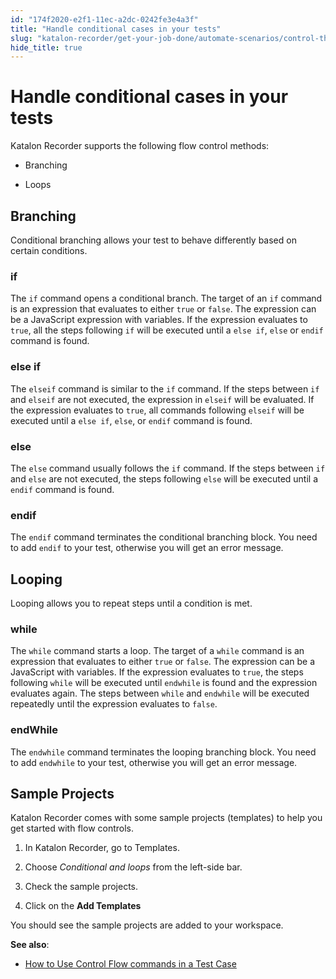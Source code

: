 ```yaml
---
id: "174f2020-e2f1-11ec-a2dc-0242fe3e4a3f"
title: "Handle conditional cases in your tests"
slug: "katalon-recorder/get-your-job-done/automate-scenarios/control-the-flows/handle-conditional-cases-in-your-tests"
hide_title: true
---
```


# <a id="id" class="anchor_top_offset"/><a id="ariaid-title1" class="anchor_top_offset"/>Handle conditional cases in your tests

<div xmlns="http://www.w3.org/1999/xhtml" className="p">Katalon Recorder supports the following flow control methods: <ul className="ul"><li className="li"><p className="p">Branching</p></li><li className="li"><p className="p">Loops</p></li></ul></div>
    

## <a id="id_1" class="anchor_top_offset"/>Branching

    
      
<p xmlns="http://www.w3.org/1999/xhtml" className="p">Conditional branching allows your test to behave differently   based on certain conditions.</p> 
    
                  
      

### <a id="id_2" class="anchor_top_offset"/>if

      
        
<p xmlns="http://www.w3.org/1999/xhtml" className="p">The <code className="ph codeph">if</code> command opens a conditional branch. The   target of an <code className="ph codeph">if</code> command is an expression that   evaluates to either <code className="ph codeph">true</code> or <code className="ph codeph">false</code>. The   expression can be a JavaScript expression with variables. If the   expression evaluates to <code className="ph codeph">true</code>, all the steps following   <code className="ph codeph">if</code> will be executed until a <code className="ph codeph">else if</code>,   <code className="ph codeph">else</code> or <code className="ph codeph">endif</code> command is found.</p> 
      
    
      

### <a id="id_3" class="anchor_top_offset"/>else if

      
        
<p xmlns="http://www.w3.org/1999/xhtml" className="p">The <code className="ph codeph">elseif</code> command is similar to the   <code className="ph codeph">if</code> command. If the steps between <code className="ph codeph">if</code> and   <code className="ph codeph">elseif</code> are not executed, the expression in   <code className="ph codeph">elseif</code> will be evaluated. If the expression evaluates   to <code className="ph codeph">true</code>, all commands following <code className="ph codeph">elseif</code>   will be executed until a <code className="ph codeph">else if</code>, <code className="ph codeph">else</code>,   or <code className="ph codeph">endif</code> command is found.</p> 
      
    
      

### <a id="id_4" class="anchor_top_offset"/>else

      
        
<p xmlns="http://www.w3.org/1999/xhtml" className="p">The <code className="ph codeph">else</code> command usually follows the   <code className="ph codeph">if</code> command. If the steps between <code className="ph codeph">if</code> and   <code className="ph codeph">else</code> are not executed, the steps following   <code className="ph codeph">else</code> will be executed until a <code className="ph codeph">endif</code>   command is found.</p> 
      
    
      

### <a id="id_5" class="anchor_top_offset"/>endif

      
        
<p xmlns="http://www.w3.org/1999/xhtml" className="p">The <code className="ph codeph">endif</code> command terminates the conditional   branching block. You need to add <code className="ph codeph">endif</code> to your test,   otherwise you will get an error message.</p> 
      
    
    

## <a id="id_6" class="anchor_top_offset"/>Looping

    
      
<p xmlns="http://www.w3.org/1999/xhtml" className="p">Looping allows you to repeat steps until a condition is met.</p> 
    
          
      

### <a id="id_7" class="anchor_top_offset"/>while

      
        
<p xmlns="http://www.w3.org/1999/xhtml" className="p">The <code className="ph codeph">while</code> command starts a loop. The target of a   <code className="ph codeph">while</code> command is an expression that evaluates to   either <code className="ph codeph">true</code> or <code className="ph codeph">false</code>. The expression can   be a JavaScript with variables. If the expression evaluates to   <code className="ph codeph">true</code>, the steps following <code className="ph codeph">while</code> will be   executed until <code className="ph codeph">endwhile</code> is found and the expression   evaluates again. The steps between <code className="ph codeph">while</code> and   <code className="ph codeph">endwhile</code> will be executed repeatedly until the   expression evaluates to <code className="ph codeph">false</code>.</p> 
      
    
      

### <a id="id_8" class="anchor_top_offset"/>endWhile

      
        
<p xmlns="http://www.w3.org/1999/xhtml" className="p">The <code className="ph codeph">endwhile</code> command terminates the looping   branching block. You need to add <code className="ph codeph">endwhile</code> to your   test, otherwise you will get an error message.</p> 
      
    

## <a id="id_9" class="anchor_top_offset"/>Sample Projects

<div xmlns="http://www.w3.org/1999/xhtml" className="p">Katalon Recorder comes with some sample projects (templates) to
  help you get started with flow controls.<ol className="ol"><li className="li"><p className="p">In Katalon Recorder, go
        to Templates.</p></li><li className="li"><p className="p">Choose <em className="ph i">Conditional and loops</em> from the
        left-side bar.</p></li><li className="li"><p className="p">Check the sample projects.</p></li><li className="li"><p className="p">Click on the
        <strong className="ph b">Add Templates</strong></p></li></ol> </div>
<p xmlns="http://www.w3.org/1999/xhtml" className="p">You should see the sample projects are added to your   workspace.</p> 
<p xmlns="http://www.w3.org/1999/xhtml" className="p">   <strong className="ph b">See also</strong>:</p> 
<ul xmlns="http://www.w3.org/1999/xhtml" className="ul"><li className="li">     <a className="xref" href="/docs/legacy/katalon-recorder/get-your-job-done/automate-scenarios/control-the-flows/how-to-use-control-flow-commands-in-a-test-case">How       to Use Control Flow commands in a Test Case</a>   </li></ul> 
